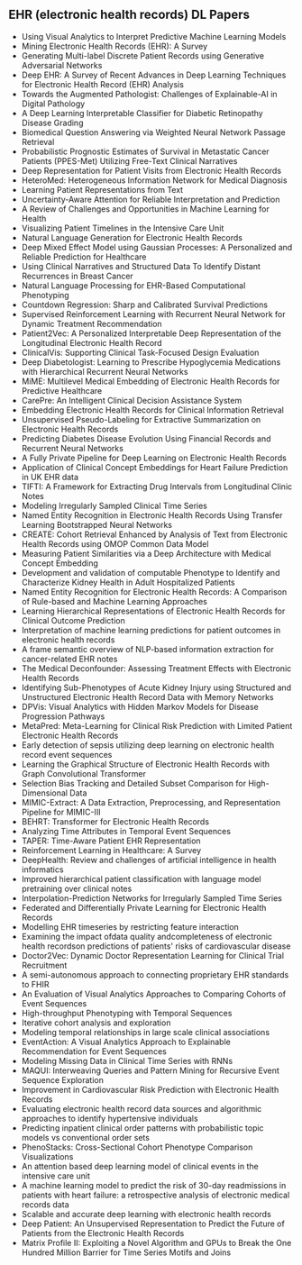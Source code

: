 <h2> EHR (electronic health records) DL Papers </h2>


<ul>

                             

 <li><a target="_blank" href="https://github.com/manjunath5496/EHR-DL-Papers/blob/master/ev(1).pdf" style="text-decoration:none;">Using Visual Analytics to Interpret Predictive Machine Learning Models</a></li>

 <li><a target="_blank" href="https://github.com/manjunath5496/EHR-DL-Papers/blob/master/ev(2).pdf" style="text-decoration:none;">Mining Electronic Health Records (EHR): A Survey</a></li>

<li><a target="_blank" href="https://github.com/manjunath5496/EHR-DL-Papers/blob/master/ev(3).pdf" style="text-decoration:none;">Generating Multi-label Discrete Patient Records
using Generative Adversarial Networks</a></li>
 <li><a target="_blank" href="https://github.com/manjunath5496/EHR-DL-Papers/blob/master/ev(4).pdf" style="text-decoration:none;">Deep EHR: A Survey of Recent Advances in Deep
Learning Techniques for Electronic Health Record (EHR) Analysis</a></li>                              
<li><a target="_blank" href="https://github.com/manjunath5496/EHR-DL-Papers/blob/master/ev(5).pdf" style="text-decoration:none;">Towards the Augmented Pathologist:
Challenges of Explainable-AI in Digital Pathology</a></li>
<li><a target="_blank" href="https://github.com/manjunath5496/EHR-DL-Papers/blob/master/ev(6).pdf" style="text-decoration:none;">A Deep Learning Interpretable Classifier for Diabetic Retinopathy Disease Grading</a></li>
 <li><a target="_blank" href="https://github.com/manjunath5496/EHR-DL-Papers/blob/master/ev(7).pdf" style="text-decoration:none;">Biomedical Question Answering via Weighted
Neural Network Passage Retrieval</a></li>

 <li><a target="_blank" href="https://github.com/manjunath5496/EHR-DL-Papers/blob/master/ev(8).pdf" style="text-decoration:none;"> Probabilistic Prognostic Estimates of Survival in Metastatic Cancer Patients (PPES-Met) Utilizing Free-Text Clinical Narratives </a></li>
   <li><a target="_blank" href="https://github.com/manjunath5496/EHR-DL-Papers/blob/master/ev(9).pdf" style="text-decoration:none;">Deep Representation for Patient Visits from Electronic Health Records</a></li>
  
   
 <li><a target="_blank" href="https://github.com/manjunath5496/EHR-DL-Papers/blob/master/ev(10).pdf" style="text-decoration:none;">HeteroMed: Heterogeneous Information Network for Medical Diagnosis </a></li>                              
<li><a target="_blank" href="https://github.com/manjunath5496/EHR-DL-Papers/blob/master/ev(11).pdf" style="text-decoration:none;">Learning Patient Representations from Text</a></li>
<li><a target="_blank" href="https://github.com/manjunath5496/EHR-DL-Papers/blob/master/ev(12).pdf" style="text-decoration:none;">Uncertainty-Aware Attention for
Reliable Interpretation and Prediction</a></li>
<li><a target="_blank" href="https://github.com/manjunath5496/EHR-DL-Papers/blob/master/ev(13).pdf" style="text-decoration:none;">A Review of Challenges and Opportunities in Machine Learning for Health</a></li>

<li><a target="_blank" href="https://github.com/manjunath5496/EHR-DL-Papers/blob/master/ev(14).pdf" style="text-decoration:none;">Visualizing Patient Timelines in the Intensive Care Unit</a></li>
                              
<li><a target="_blank" href="https://github.com/manjunath5496/EHR-DL-Papers/blob/master/ev(15).pdf" style="text-decoration:none;">Natural Language Generation for Electronic Health Records</a></li>

<li><a target="_blank" href="https://github.com/manjunath5496/EHR-DL-Papers/blob/master/ev(16).pdf" style="text-decoration:none;">Deep Mixed Effect Model using Gaussian Processes: A Personalized and Reliable Prediction for Healthcare</a></li>

  <li><a target="_blank" href="https://github.com/manjunath5496/EHR-DL-Papers/blob/master/ev(17).pdf" style="text-decoration:none;">Using Clinical Narratives and Structured Data
To Identify Distant Recurrences in Breast Cancer</a></li>   
  
<li><a target="_blank" href="https://github.com/manjunath5496/EHR-DL-Papers/blob/master/ev(18).pdf" style="text-decoration:none;">Natural Language Processing for
EHR-Based Computational Phenotyping</a></li> 

  
<li><a target="_blank" href="https://github.com/manjunath5496/EHR-DL-Papers/blob/master/ev(19).pdf" style="text-decoration:none;">Countdown Regression: Sharp and Calibrated Survival Predictions</a></li> 

<li><a target="_blank" href="https://github.com/manjunath5496/EHR-DL-Papers/blob/master/ev(20).pdf" style="text-decoration:none;">Supervised Reinforcement Learning with Recurrent Neural Network for Dynamic Treatment Recommendation</a></li>

<li><a target="_blank" href="https://github.com/manjunath5496/EHR-DL-Papers/blob/master/ev(21).pdf" style="text-decoration:none;">Patient2Vec: A Personalized
Interpretable Deep Representation of the Longitudinal Electronic Health Record</a></li>
<li><a target="_blank" href="https://github.com/manjunath5496/EHR-DL-Papers/blob/master/ev(22).pdf" style="text-decoration:none;">ClinicalVis: Supporting Clinical Task-Focused Design Evaluation</a></li> 
 <li><a target="_blank" href="https://github.com/manjunath5496/EHR-DL-Papers/blob/master/ev(23).pdf" style="text-decoration:none;">Deep Diabetologist: Learning to Prescribe Hypoglycemia Medications with Hierarchical Recurrent Neural Networks</a></li> 
 

   <li><a target="_blank" href="https://github.com/manjunath5496/EHR-DL-Papers/blob/master/ev(24).pdf" style="text-decoration:none;">MiME: Multilevel Medical Embedding of Electronic Health Records for Predictive Healthcare</a></li>
 
   <li><a target="_blank" href="https://github.com/manjunath5496/EHR-DL-Papers/blob/master/ev(25).pdf" style="text-decoration:none;">CarePre: An Intelligent Clinical Decision
Assistance System</a></li>                              
 <li><a target="_blank" href="https://github.com/manjunath5496/EHR-DL-Papers/blob/master/ev(26).pdf" style="text-decoration:none;">Embedding Electronic Health Records for Clinical Information Retrieval</a></li>
 <li><a target="_blank" href="https://github.com/manjunath5496/EHR-DL-Papers/blob/master/ev(27).pdf" style="text-decoration:none;">Unsupervised Pseudo-Labeling for Extractive
Summarization on Electronic Health Records</a></li>
   
 
   <li><a target="_blank" href="https://github.com/manjunath5496/EHR-DL-Papers/blob/master/ev(28).pdf" style="text-decoration:none;">Predicting Diabetes Disease Evolution Using
Financial Records and Recurrent Neural Networks</a></li>
 
   <li><a target="_blank" href="https://github.com/manjunath5496/EHR-DL-Papers/blob/master/ev(29).pdf" style="text-decoration:none;">A Fully Private Pipeline for Deep Learning on Electronic Health Records</a></li>                              

  <li><a target="_blank" href="https://github.com/manjunath5496/EHR-DL-Papers/blob/master/ev(30).pdf" style="text-decoration:none;">Application of Clinical Concept Embeddings for Heart Failure Prediction in UK EHR data</a></li>
 
   <li><a target="_blank" href="https://github.com/manjunath5496/EHR-DL-Papers/blob/master/ev(31).pdf" style="text-decoration:none;">TIFTI: A Framework for Extracting Drug Intervals from Longitudinal Clinic Notes</a></li> 
    <li><a target="_blank" href="https://github.com/manjunath5496/EHR-DL-Papers/blob/master/ev(32).pdf" style="text-decoration:none;">Modeling Irregularly Sampled Clinical Time Series</a></li> 

   <li><a target="_blank" href="https://github.com/manjunath5496/EHR-DL-Papers/blob/master/ev(33).pdf" style="text-decoration:none;">Named Entity Recognition in Electronic Health Records Using Transfer Learning Bootstrapped Neural Networks</a></li>                              

  <li><a target="_blank" href="https://github.com/manjunath5496/EHR-DL-Papers/blob/master/ev(34).pdf" style="text-decoration:none;">CREATE: Cohort Retrieval Enhanced by Analysis of Text from Electronic Health Records using OMOP Common Data Model</a></li> 
 
  <li><a target="_blank" href="https://github.com/manjunath5496/EHR-DL-Papers/blob/master/ev(35).pdf" style="text-decoration:none;">Measuring Patient Similarities via a Deep
Architecture with Medical Concept Embedding</a></li> 

  <li><a target="_blank" href="https://github.com/manjunath5496/EHR-DL-Papers/blob/master/ev(36).pdf" style="text-decoration:none;">Development and validation of computable Phenotype to Identify and Characterize Kidney Health in Adult Hospitalized Patients</a></li> 
 
<li><a target="_blank" href="https://github.com/manjunath5496/EHR-DL-Papers/blob/master/ev(37).pdf" style="text-decoration:none;">Named Entity Recognition for Electronic Health Records: A Comparison of Rule-based and Machine Learning Approaches</a></li>
 <li><a target="_blank" href="https://github.com/manjunath5496/EHR-DL-Papers/blob/master/ev(38).pdf" style="text-decoration:none;">Learning Hierarchical Representations of Electronic Health Records for Clinical Outcome Prediction</a></li>
<li><a target="_blank" href="https://github.com/manjunath5496/EHR-DL-Papers/blob/master/ev(39).pdf" style="text-decoration:none;">Interpretation of machine learning predictions for patient outcomes in electronic health records</a></li>
 <li><a target="_blank" href="https://github.com/manjunath5496/EHR-DL-Papers/blob/master/ev(40).pdf" style="text-decoration:none;">A frame semantic overview of NLP-based
information extraction for cancer-related EHR notes</a></li>                              
<li><a target="_blank" href="https://github.com/manjunath5496/EHR-DL-Papers/blob/master/ev(41).pdf" style="text-decoration:none;">The Medical Deconfounder: Assessing Treatment Effects with Electronic Health Records</a></li>
<li><a target="_blank" href="https://github.com/manjunath5496/EHR-DL-Papers/blob/master/ev(42).pdf" style="text-decoration:none;">Identifying Sub-Phenotypes of Acute Kidney Injury using Structured and Unstructured Electronic Health Record Data with Memory Networks</a></li>
 
  <li><a target="_blank" href="https://github.com/manjunath5496/EHR-DL-Papers/blob/master/ev(43).pdf" style="text-decoration:none;">DPVis: Visual Analytics with Hidden Markov
Models for Disease Progression Pathways</a></li>
 <li><a target="_blank" href="https://github.com/manjunath5496/EHR-DL-Papers/blob/master/ev(44).pdf" style="text-decoration:none;">MetaPred: Meta-Learning for Clinical Risk Prediction with Limited Patient Electronic Health Records</a></li>
   <li><a target="_blank" href="https://github.com/manjunath5496/EHR-DL-Papers/blob/master/ev(45).pdf" style="text-decoration:none;">Early detection of sepsis utilizing deep learning on electronic health record event sequences</a></li>  
   
<li><a target="_blank" href="https://github.com/manjunath5496/EHR-DL-Papers/blob/master/ev(46).pdf" style="text-decoration:none;">Learning the Graphical Structure of Electronic Health Records with Graph Convolutional Transformer</a></li> 
                             
<li><a target="_blank" href="https://github.com/manjunath5496/EHR-DL-Papers/blob/master/ev(47).pdf" style="text-decoration:none;">Selection Bias Tracking and Detailed Subset Comparison for High-Dimensional Data</a></li>
<li><a target="_blank" href="https://github.com/manjunath5496/EHR-DL-Papers/blob/master/ev(48).pdf" style="text-decoration:none;">MIMIC-Extract: A Data Extraction, Preprocessing, and Representation Pipeline for MIMIC-III</a></li>

<li><a target="_blank" href="https://github.com/manjunath5496/EHR-DL-Papers/blob/master/ev(49).pdf" style="text-decoration:none;">BEHRT: Transformer for Electronic Health Records</a></li>
                              
<li><a target="_blank" href="https://github.com/manjunath5496/EHR-DL-Papers/blob/master/ev(50).pdf" style="text-decoration:none;">Analyzing Time Attributes in Temporal Event Sequences</a></li>
<li><a target="_blank" href="https://github.com/manjunath5496/EHR-DL-Papers/blob/master/ev(51).pdf" style="text-decoration:none;">TAPER: Time-Aware Patient EHR Representation</a></li>
<li><a target="_blank" href="https://github.com/manjunath5496/EHR-DL-Papers/blob/master/ev(52).pdf" style="text-decoration:none;">Reinforcement Learning in Healthcare: A Survey</a></li>

<li><a target="_blank" href="https://github.com/manjunath5496/EHR-DL-Papers/blob/master/ev(53).pdf" style="text-decoration:none;">DeepHealth: Review and challenges of artificial intelligence in health informatics</a></li>
 
<li><a target="_blank" href="https://github.com/manjunath5496/EHR-DL-Papers/blob/master/ev(54).pdf" style="text-decoration:none;">Improved hierarchical patient classification with language model pretraining over clinical notes </a></li>

<li><a target="_blank" href="https://github.com/manjunath5496/EHR-DL-Papers/blob/master/ev(55).pdf" style="text-decoration:none;">Interpolation-Prediction Networks for Irregularly Sampled Time Series</a></li>
 
  <li><a target="_blank" href="https://github.com/manjunath5496/EHR-DL-Papers/blob/master/ev(56).pdf" style="text-decoration:none;">Federated and Differentially Private Learning for Electronic Health Records</a></li>                              

  <li><a target="_blank" href="https://github.com/manjunath5496/EHR-DL-Papers/blob/master/ev(57).pdf" style="text-decoration:none;">Modelling EHR timeseries by restricting feature interaction</a></li>
 
   <li><a target="_blank" href="https://github.com/manjunath5496/EHR-DL-Papers/blob/master/ev(58).pdf" style="text-decoration:none;">Examining the impact ofdata quality andcompleteness of electronic health recordson predictions of patients' risks of cardiovascular disease</a></li>
    <li><a target="_blank" href="https://github.com/manjunath5496/EHR-DL-Papers/blob/master/ev(59).pdf" style="text-decoration:none;">Doctor2Vec: Dynamic Doctor Representation Learning for Clinical Trial Recruitment</a></li>
 
  <li><a target="_blank" href="https://github.com/manjunath5496/EHR-DL-Papers/blob/master/ev(60).pdf" style="text-decoration:none;">A semi-autonomous approach to connecting proprietary EHR standards to FHIR  </a></li>
 
   <li><a target="_blank" href="https://github.com/manjunath5496/EHR-DL-Papers/blob/master/ev(61).pdf" style="text-decoration:none;">An Evaluation of Visual Analytics Approaches
to Comparing Cohorts of Event Sequences</a></li>
 
   <li><a target="_blank" href="https://github.com/manjunath5496/EHR-DL-Papers/blob/master/ev(62).pdf" style="text-decoration:none;">High-throughput Phenotyping with Temporal Sequences</a></li>
 
   <li><a target="_blank" href="https://github.com/manjunath5496/EHR-DL-Papers/blob/master/ev(63).pdf" style="text-decoration:none;">Iterative cohort analysis and
exploration</a></li>                              

  <li><a target="_blank" href="https://github.com/manjunath5496/EHR-DL-Papers/blob/master/ev(64).pdf" style="text-decoration:none;">Modeling temporal relationships in large scale clinical associations</a></li>
 
   <li><a target="_blank" href="https://github.com/manjunath5496/EHR-DL-Papers/blob/master/ev(65).pdf" style="text-decoration:none;">EventAction: A Visual Analytics Approach to Explainable Recommendation for Event Sequences </a></li> 

   <li><a target="_blank" href="https://github.com/manjunath5496/EHR-DL-Papers/blob/master/ev(66).pdf" style="text-decoration:none;">Modeling Missing Data in Clinical Time Series with RNNs</a></li> 
 
   <li><a target="_blank" href="https://github.com/manjunath5496/EHR-DL-Papers/blob/master/ev(67).pdf" style="text-decoration:none;">MAQUI: Interweaving Queries and Pattern Mining for Recursive Event Sequence Exploration</a></li>                              

  <li><a target="_blank" href="https://github.com/manjunath5496/EHR-DL-Papers/blob/master/ev(68).pdf" style="text-decoration:none;">Improvement in Cardiovascular Risk Prediction with Electronic Health Records</a></li> 
 
  
   <li><a target="_blank" href="https://github.com/manjunath5496/EHR-DL-Papers/blob/master/ev(69).pdf" style="text-decoration:none;">Evaluating electronic health record data sources and algorithmic approaches to identify hypertensive individuals</a></li>                              

  <li><a target="_blank" href="https://github.com/manjunath5496/EHR-DL-Papers/blob/master/ev(70).pdf" style="text-decoration:none;">Predicting inpatient clinical order patterns with probabilistic topic models vs conventional order sets</a></li> 
  
 
 <li><a target="_blank" href="https://github.com/manjunath5496/EHR-DL-Papers/blob/master/ev(71).pdf" style="text-decoration:none;">PhenoStacks: Cross-Sectional Cohort Phenotype
Comparison Visualizations</a></li>
 
 <li><a target="_blank" href="https://github.com/manjunath5496/EHR-DL-Papers/blob/master/ev(72).pdf" style="text-decoration:none;">An attention based deep learning model of
clinical events in the intensive care unit</a></li> 
 
 
 <li><a target="_blank" href="https://github.com/manjunath5496/EHR-DL-Papers/blob/master/ev(73).pdf" style="text-decoration:none;">A machine learning model to predict the
risk of 30-day readmissions in patients with heart failure: a retrospective analysis of electronic medical records data</a></li>
  <li><a target="_blank" href="https://github.com/manjunath5496/EHR-DL-Papers/blob/master/ev(74).pdf" style="text-decoration:none;">Scalable and accurate deep learning with electronic health records</a></li>
    <li><a target="_blank" href="https://github.com/manjunath5496/EHR-DL-Papers/blob/master/ev(75).pdf" style="text-decoration:none;">Deep Patient: An Unsupervised
Representation to Predict the Future of Patients from the Electronic Health Records</a></li>                        
<li><a target="_blank" href="https://github.com/manjunath5496/EHR-DL-Papers/blob/master/ev(76).pdf" style="text-decoration:none;">Matrix Profile II: Exploiting a Novel Algorithm and GPUs to Break the One Hundred Million Barrier for Time Series Motifs and Joins</a></li>
</ul>
